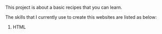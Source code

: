 This project is about a basic recipes that you can learn.

The skills that I currently use to create this websites are listed as below:

1. HTML